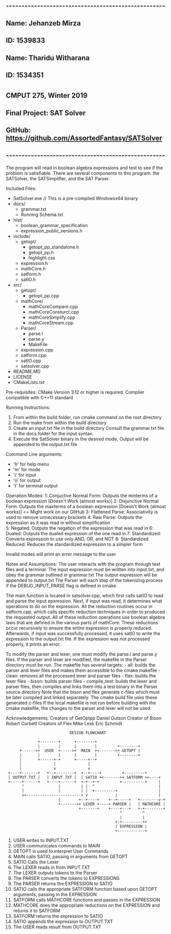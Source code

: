 ## ---------------------------------------------------
## Name: Jehanzeb Mirza
## ID: 1539833
## Name: Tharidu Witharana
## ID: 1534351
#
## CMPUT 275, Winter 2019
## Final Project: SAT Solver
## GitHub: https://github.com/AssortedFantasy/SATSolver
## ---------------------------------------------------

The program will read in boolean algebra expressions and test to see if the problem is satisfiable.
There are several components to this program: the SATSolver, the SATSimplifier, and the SAT Parser.

Included Files: 
  - SatSolver.exe // This is a pre-compiled Windowsx64 binary
  - docs/
    - grammar.txt
    - Running Schema.txt
  - hist/
    - boolean_grammar_specification
    - expression_public_versions.h
  - include/
    - getopt/
      - getopt_pp_standalone.h
      - getopt_pp.h
      - highlight.css
    - expression.h
    - mathCore.h
    - satform.h
    - satIO.h 
  - src/
    - getopt/
      - getopt_pp.cpp
    - mathCore/
      - mathCoreCompare.cpp
      - mathCoreConsturct.cpp
      - mathCoreSimplify.cpp
      - mathCoreStream.cpp
    - Parser/
      - parse.l
      - parse.y
      - MakeFile
    - expression.cpp
    - satform.cpp
    - satIO.cpp
    - satsolver.cpp 
  - README.MD
  - LICENSE
  - CMakeLists.txt

Pre-requisites:
  CMake Version 3.12 or higher is required.
  Compiler compatible with C++11 standard

Running Instructions:
  1. From within the build folder, run cmake command on the root directory
  2. Run the make from within the build directory
  3. Create an input.txt file in the build directory
     Consult the grammar.txt file in the docs folder for the input syntax.
  4. Execute the SatSolver binary in the desired mode,
     Output will be appended to the output.txt file

Command Line arguments:
  - 'h' for help menu
  - 'm' for mode
  - 'i' for input
  - 'o' for output
  - 't' for terminal output 

Operation Modes:
  1: Conjuctive Normal Form: Outputs the minterms of a boolean expression			[Doesn't Work (almost works)]
  2: Disjunctive Normal Form: Outputs the maxterms of a boolean expression			[Doesn't Work (almost works)] <= Might work on our GitHub
  3: Flattened Parse: Associativity is used to remove unnecessary brackets
  4: Raw Parse: Outputs the expression as it was read in without simplification		
  5: Negated: Outputs the negation of the expression that was read in
  6: Dualed: Outputs the dualed expression of the one read in
  7: Standardized: Converts expression to use only AND, OR, and NOT
  8: Standardized Reduced: Reduces the standardized expression to a simpler form

  Invalid modes will print an error message to the user


Notes and Assumptions:
  The user interacts with the program through text files and a terminal.
  The input expression must be written into input.txt, and obey the grammar outlined in grammar.txt
  The output expression will be appended to output.txt
  The Parser will each step of the tokenizing process if the DEBUG_INPUT_PARSE flag is defined in cmake

  The main function is located in satsolver.cpp, which first calls satIO to read and parse the input epxression. Next, if input was read, it determines what operations to do on the expression. All the reduction routines occur in satform.cpp, which calls specific reduction techniques in order to produced the requested output.
  All of these reduction operations use boolean algebra laws that are defined in the various parts of mathCore. These reductions occur recursively to ensure the entire expression is properly reduced. Afterwards, if input was successfully processed, it uses satIO to write the expression to the output.txt file. If the expression was not processed properly, it prints an error.

  To modify the parser and lexer, one must modify the parse.l and parse.y files.
  If the parser and lexer are modified, the makefile in the Parser directory must be run. The makefile has several targets:
    - all: builds the parser and lexer files and makes them accessible to the cmake makefile
    - clean: removes all the processed lexer and parser files
    - flex: builds the lexer files
    - bison: builds parser files
    - compile_test: builds the lexer and parser files, then compiles and links them into a test binary in the Parser source directory
  Note that the bison and flex generate c-files which must be later compiled and linked separately. The cmake build file uses these generated c-files
  If the local makefile is not run before building with the cmake makefile, the changes to the parser and lexer will not be used. 

Acknowledgements:
  Creators of GetOptpp
    Daniel Gutson
  Creator of Bison
    Robert Corbett
  Creators of Flex
    Mike Lesk
    Eric Schmidt

```
                            DESIGN FLOWCHART

              +--------+      +--------+
              |        |      |        |         +--------+
      +------>+  USER  +----->+  MAIN  +<------->+ GETOPT |
      |       |        |      |        |         +--------+
      |       +------+-+      +-----+--+
      |              |              |
      |              v              v
 +----+-------+   +--+--------+  +--+----+         +---------+
 | OUTPUT.TXT |   | INPUT.TXT |  | SATIO +<------->+ SATFORM +<----+
 +-----+------+   +----+------+  +-+--+-+         +----------+     |
       ^               |         | |  ^                            |
       |               |         | |  +---------+                  |
       +<------------------------+ v            |                  |
                       |        +--+----+    +--+-----+   +--------v-+
                       +------->+ LEXER +----> PARSER |   | MATHCORE |
                                +-------+    +----+---+   +-+--------+
                                                  ^         ^
                                                  |         |
                                                +-+---------++
                                                | EXPRESSION |
                                                +------------+
```
1. USER writes to INPUT.TXT 
2. USER communicates commands to MAIN
3. GETOPT is used to interpret User Commands
4. MAIN calls SATIO, passing in arguments from GETOPT
5. SATIO Calls the Lexer
6. The LEXER reads in from INPUT.TXT
7. The LEXER outputs tokens to the Parser
8. The PARSER converts the tokens to EXPRESSIONS
9. The PARSER returns the EXPRESSION to SATIO
10. SATIO calls the appropriate SATFORM function based upon GETOPT arguments, passing in the EXPRESSION
11. SATFORM calls MATHCORE functions and passes in the EXPRESSION
12. MATHCORE does the appropriate reductions on the EXPRESSION and returns it to SATFORM
13. SATFORM returns the expression to SATIO
14. SATIO appends the expression to OUTPUT.TXT
15. The USER reads result from OUTPUT.TXT
